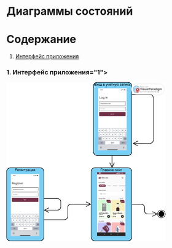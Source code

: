 # Диаграммы состояний  

# Содержание
1. [Интерфейс приложения](#1)


### 1. Интерфейс приложения="1"></a>

![Интерфейс приложения](https://github.com/vladmoiseev/Vshop/blob/master/diagrams/img/state1.png)
